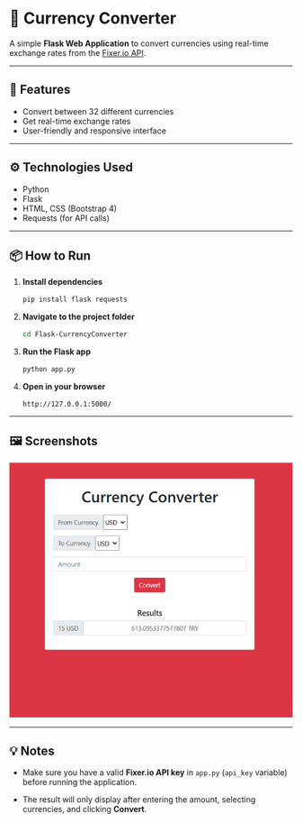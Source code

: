 # 💱 Currency Converter

A simple **Flask Web Application** to convert currencies using real-time exchange rates from the [Fixer.io API](https://fixer.io/).

---

## 🚀 Features

- Convert between 32 different currencies
- Get real-time exchange rates
- User-friendly and responsive interface

---

## ⚙️ Technologies Used

- Python
- Flask
- HTML, CSS (Bootstrap 4)
- Requests (for API calls)

---

## 📦 How to Run

1. **Install dependencies**
    ```bash
    pip install flask requests
    ```

2. **Navigate to the project folder**
    ```bash
    cd Flask-CurrencyConverter
    ```

3. **Run the Flask app**
    ```bash
    python app.py
    ```

4. **Open in your browser**
    ```
    http://127.0.0.1:5000/
    ```

---

## 🖼️ Screenshots

![Currency Converter Screenshot](screenshots/currency.png)

---

## 💡 Notes

- Make sure you have a valid **Fixer.io API key** in `app.py` (`api_key` variable) before running the application.

- The result will only display after entering the amount, selecting currencies, and clicking **Convert**.

